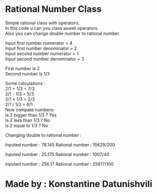 # Rational Number Class

Simple rational class with operators. <br>
In this code u can you class aswell operators. <br>
Also you can change double number to rational number. <br>

Input first number numerator = 4 <br>
Input first number denominator = 2 <br>
Input second number numerator = 1 <br>
Input second number denominator = 3 <br>

First number is 2 <br>
Second number is 1/3 <br>

Some calculations : <br>
2/1 + 1/3 = 7/3 <br>
2/1 - 1/3 = 5/3 <br>
2/1 \* 1/3 = 2/3 <br>
2/1 / 1/3 = 6/1 <br>
Now compate numbers:<br>
Is 2 bigger than 1/3 ? Yes <br>
Is 2 less than 1/3 ? No <br>
is 2 equal to 1/3 ? No <br>

Changing double to rational number :

Inputed number : 78.145
Rational number : 15629/200

Inputed number : 25.175
Rational number : 1007/40

Inputed number : 256.17
Rational number : 25617/100

# Made by : Konstantine Datunishvili
